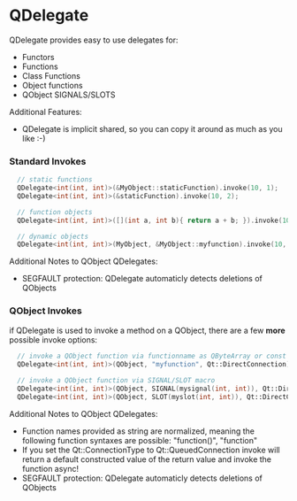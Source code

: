# QDelegate

QDelegate provides easy to use delegates for:
* Functors
* Functions
* Class Functions
* Object functions
* QObject SIGNALS/SLOTS

Additional Features:
* QDelegate is implicit shared, so you can copy it around as much as you like :-)

### Standard Invokes

```c++
  // static functions
  QDelegate<int(int, int)>(&MyObject::staticFunction).invoke(10, 1);
  QDelegate<int(int, int)>(&staticFunction).invoke(10, 2);

  // function objects
  QDelegate<int(int, int)>([](int a, int b){ return a + b; }).invoke(10, 3);

  // dynamic objects
  QDelegate<int(int, int)>(MyObject, &MyObject::myfunction).invoke(10, 4);
```
Additional Notes to QObject QDelegates:
* SEGFAULT protection: QDelegate automaticly detects deletions of QObjects

### QObject Invokes

if QDelegate is used to invoke a method on a QObject, there are a few **more** possible invoke options:
```c++
  // invoke a QObject function via functionname as QByteArray or const char*
  QDelegate<int(int, int)>(QObject, "myfunction", Qt::DirectConnection).invoke(10, 5);
  
  // invoke a QObject function via SIGNAL/SLOT macro
  QDelegate<int(int, int)>(QObject, SIGNAL(mysignal(int, int)), Qt::DirectConnection).invoke(10, 7);
  QDelegate<int(int, int)>(QObject, SLOT(myslot(int, int)), Qt::DirectConnection).invoke(10, 6);
```
Additional Notes to QObject QDelegates:
* Function names provided as string are normalized, meaning the following function syntaxes are possible: "function()", "function"
* If you set the Qt::ConnectionType to Qt::QueuedConnection invoke will return a default constructed value of the return value and invoke the function async!
* SEGFAULT protection: QDelegate automaticly detects deletions of QObjects